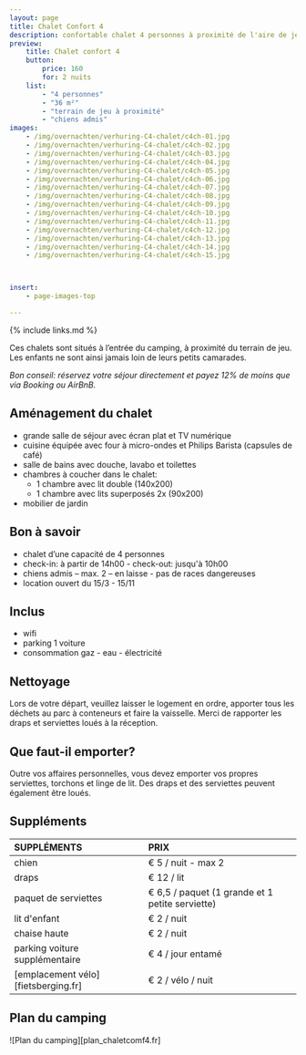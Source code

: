 ```yaml
---
layout: page
title: Chalet Confort 4
description: confortable chalet 4 personnes à proximité de l'aire de jeux
preview:
    title: Chalet confort 4
    button:
        price: 160
        for: 2 nuits
    list:
        - "4 personnes"
        - "36 m²"
        - "terrain de jeu à proximité"
        - "chiens admis"
images:
    - /img/overnachten/verhuring-C4-chalet/c4ch-01.jpg
    - /img/overnachten/verhuring-C4-chalet/c4ch-02.jpg
    - /img/overnachten/verhuring-C4-chalet/c4ch-03.jpg
    - /img/overnachten/verhuring-C4-chalet/c4ch-04.jpg
    - /img/overnachten/verhuring-C4-chalet/c4ch-05.jpg
    - /img/overnachten/verhuring-C4-chalet/c4ch-06.jpg
    - /img/overnachten/verhuring-C4-chalet/c4ch-07.jpg
    - /img/overnachten/verhuring-C4-chalet/c4ch-08.jpg
    - /img/overnachten/verhuring-C4-chalet/c4ch-09.jpg
    - /img/overnachten/verhuring-C4-chalet/c4ch-10.jpg
    - /img/overnachten/verhuring-C4-chalet/c4ch-11.jpg
    - /img/overnachten/verhuring-C4-chalet/c4ch-12.jpg
    - /img/overnachten/verhuring-C4-chalet/c4ch-13.jpg
    - /img/overnachten/verhuring-C4-chalet/c4ch-14.jpg
    - /img/overnachten/verhuring-C4-chalet/c4ch-15.jpg



insert:
    - page-images-top

---
```


{% include links.md %}

Ces chalets sont situés à l’entrée du camping, à proximité du terrain de jeu. Les enfants ne sont ainsi jamais loin de leurs petits camarades.

*Bon conseil: réservez votre séjour directement et payez 12% de moins que via Booking ou AirBnB.*

## Aménagement du chalet

- grande salle de séjour avec écran plat et TV numérique
- cuisine équipée avec four à micro-ondes et Philips Barista (capsules de café)
- salle de bains avec douche, lavabo et toilettes
- chambres à coucher dans le chalet:
    - 1 chambre avec lit double (140x200)
    - 1 chambre avec lits superposés 2x (90x200)
- mobilier de jardin

## Bon à savoir

- chalet d’une capacité de 4 personnes
- check-in: à partir de 14h00 - check-out: jusqu'à 10h00
- chiens admis – max. 2 – en laisse - pas de races dangereuses
- location ouvert du 15/3 - 15/11


## Inclus
- wifi
- parking 1 voiture
- consommation gaz - eau - électricité

## Nettoyage
Lors de votre départ, veuillez laisser le logement en ordre, apporter tous les déchets au parc à conteneurs et faire la vaisselle. Merci de rapporter les draps et serviettes loués à la réception.


## Que faut-il emporter?
Outre vos affaires personnelles, vous devez emporter vos propres serviettes, torchons et linge de lit.
Des draps et des serviettes peuvent également être loués.


## Suppléments

SUPPLÉMENTS               | PRIX
:-------------------|:-----------|
chien               | € 5 / nuit - max 2
draps               | € 12 / lit 
paquet de serviettes| € 6,5 / paquet (1 grande et 1 petite serviette)
lit d'enfant        | € 2 / nuit
chaise haute        | € 2 / nuit
parking voiture supplémentaire  | € 4 / jour entamé
[emplacement vélo][fietsberging.fr]| € 2 / vélo / nuit


## Plan du camping

![Plan du camping][plan_chaletcomf4.fr]
